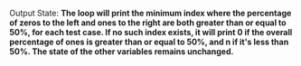 Output State: **The loop will print the minimum index where the percentage of zeros to the left and ones to the right are both greater than or equal to 50%, for each test case. If no such index exists, it will print 0 if the overall percentage of ones is greater than or equal to 50%, and n if it's less than 50%. The state of the other variables remains unchanged.**